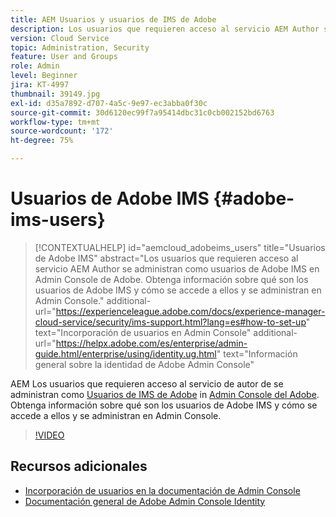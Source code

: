 ```yaml
---
title: AEM Usuarios y usuarios de IMS de Adobe
description: Los usuarios que requieren acceso al servicio AEM Author se administran como usuarios de Adobe IMS en Admin Console de Adobe. Obtenga información sobre qué son los usuarios de Adobe IMS y cómo se accede a ellos y se administran en Admin Console.
version: Cloud Service
topic: Administration, Security
feature: User and Groups
role: Admin
level: Beginner
jira: KT-4997
thumbnail: 39149.jpg
exl-id: d35a7892-d707-4a5c-9e97-ec3abba0f30c
source-git-commit: 30d6120ec99f7a95414dbc31c0cb002152bd6763
workflow-type: tm+mt
source-wordcount: '172'
ht-degree: 75%

---
```


# Usuarios de Adobe IMS {#adobe-ims-users}

>[!CONTEXTUALHELP]
>id="aemcloud_adobeims_users"
>title="Usuarios de Adobe IMS"
>abstract="Los usuarios que requieren acceso al servicio AEM Author se administran como usuarios de Adobe IMS en Admin Console de Adobe. Obtenga información sobre qué son los usuarios de Adobe IMS y cómo se accede a ellos y se administran en Admin Console."
>additional-url="https://experienceleague.adobe.com/docs/experience-manager-cloud-service/security/ims-support.html?lang=es#how-to-set-up" text="Incorporación de usuarios en Admin Console"
>additional-url="https://helpx.adobe.com/es/enterprise/admin-guide.html/enterprise/using/identity.ug.html" text="Información general sobre la identidad de Adobe Admin Console"

AEM Los usuarios que requieren acceso al servicio de autor de se administran como [Usuarios de IMS de Adobe](https://helpx.adobe.com/es/enterprise/using/set-up-identity.html) in [Admin Console del Adobe](https://adminconsole.adobe.com). Obtenga información sobre qué son los usuarios de Adobe IMS y cómo se accede a ellos y se administran en Admin Console.

>[!VIDEO](https://video.tv.adobe.com/v/39149?quality=12&learn=on)

## Recursos adicionales

+ [Incorporación de usuarios en la documentación de Admin Console](https://experienceleague.adobe.com/docs/experience-manager-cloud-service/security/ims-support.html#onboarding-users-in-admin-console)
+ [Documentación general de Adobe Admin Console Identity](https://helpx.adobe.com/es/enterprise/using/identity.html)
